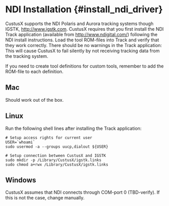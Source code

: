 NDI Installation {#install_ndi_driver}
===================

CustusX supports the NDI Polaris and Aurora tracking systems though IGSTK, <http://www.igstk.com>. CustusX requires that
you first install the NDI Track application (available from <http://www.ndigital.com/>) following the NDI 
install instructions. Load the tool ROM-files into Track and verify that they work correctly. There should
be no warnings in the Track application: This will cause CustusX to fail silently by not receiving tracking
data from the tracking system.

If you need to create tool definitions for custom tools, remember to add the ROM-file to each definition. 

Mac
-----------------------------------------------------------
Should work out of the box.

Linux
-----------------------------------------------------------
Run the following shell lines after installing the Track application:

	# Setup access rights for current user
	USER=`whoami`
	sudo usermod -a --groups uucp,dialout ${USER}

	# Setup connection between CustusX and IGSTK
	sudo mkdir -p /Library/CustusX/igstk.links
	sudo chmod a+rwx /Library/CustusX/igstk.links

Windows
-----------------------------------------------------------
CustusX assumes that NDI connects through COM-port 0 (TBD-verify). If this is not the case, change manually.

